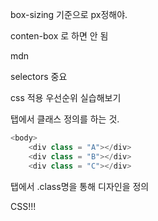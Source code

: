 box-sizing 기준으로 px정해야.

conten-box 로 하면 안 됨

mdn

selectors 중요

css 적용 우선순위 실습해보기





<body>탭에서 클래스 정의를 하는 것. 

```python
<body>
    <div class = "A"></div>
    <div class = "B"></div>
    <div class = "C"></div>
```

<styel>탭에서 .class명을 통해 디자인을 정의

CSS!!!
